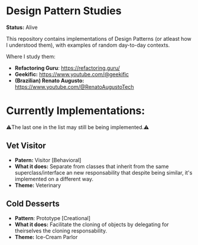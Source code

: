 # Design Pattern Studies

**Status:** Alive

This repository contains implementations of Design Patterns (or atleast how I understood them), with examples of random day-to-day contexts.

Where I study them:

* **Refactoring Guru**: https://refactoring.guru/
* **Geekific:** https://www.youtube.com/@geekific
* **(Brazilian) Renato Augusto:** https://www.youtube.com/@RenatoAugustoTech


# Currently Implementations:

⚠️The last one in the list may still be being implemented.⚠️

## Vet Visitor
* **Patern:** Visitor [Behavioral]
* **What it does:** Separate from classes that inherit from the same superclass/interface an new responsability that despite being similar, it's implemented on a different way.
* **Theme:** Veterinary

## Cold Desserts
* **Pattern**: Prototype [Creational]
* **What it does:** Facilitate the cloning of objects by delegating for theirselves the cloning responsability.
* **Theme:** Ice-Cream Parlor
